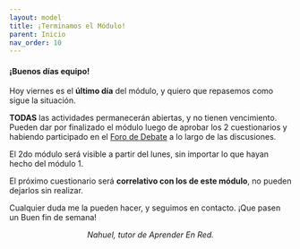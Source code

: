 ```yaml
---
layout: model
title: ¡Terminamos el Módulo!
parent: Inicio
nav_order: 10
---
```

<h4>¡Buenos días equipo!</h4>
<p>Hoy viernes es el <b>último día</b> del módulo, y quiero que repasemos como sigue la situación.</p>
<p><b>TODAS</b> las actividades permanecerán abiertas, y no tienen vencimiento. Pueden dar por finalizado el módulo luego de aprobar los 2 cuestionarios y habiendo participado en el <a href="" target="_blank" rel="noreferrer noopener">Foro de Debate</a> a lo largo de las discusiones.</p>
<p>El 2do módulo será visible a partir del lunes, sin importar lo que hayan hecho del módulo 1.</p>
<p>El próximo cuestionario será <b>correlativo con los de este módulo</b>, no pueden dejarlos sin realizar.</p>
<p>Cualquier duda me la pueden hacer, y seguimos en contacto. ¡Que pasen un Buen fin de semana!</p>
<p style="text-align:center;"><i>Nahuel, tutor de Aprender En Red.</i></p>
